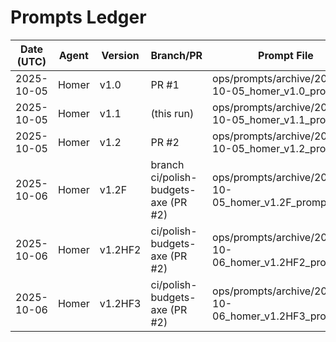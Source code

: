 # Prompts Ledger

| Date (UTC) | Agent | Version | Branch/PR | Prompt File | Summary File |
|---|---|---|---|---|---|
| 2025-10-05 | Homer | v1.0 | PR #1 | ops/prompts/archive/2025-10-05_homer_v1.0_prompt.txt | ops/prompts/archive/2025-10-05_homer_v1.0_summary.md |
| 2025-10-05 | Homer | v1.1 | (this run) | ops/prompts/archive/2025-10-05_homer_v1.1_prompt.txt | ops/prompts/archive/2025-10-05_homer_v1.1_summary.md |
| 2025-10-05 | Homer | v1.2 | PR #2 | ops/prompts/archive/2025-10-05_homer_v1.2_prompt.txt | ops/prompts/archive/2025-10-05_homer_v1.2_summary.md |
| 2025-10-06 | Homer | v1.2F | branch ci/polish-budgets-axe (PR #2) | ops/prompts/archive/2025-10-05_homer_v1.2F_prompt.txt | ops/prompts/archive/2025-10-05_homer_v1.2F_summary.md |
| 2025-10-06 | Homer | v1.2HF2 | ci/polish-budgets-axe (PR #2) | ops/prompts/archive/2025-10-06_homer_v1.2HF2_prompt.txt | ops/prompts/archive/2025-10-06_homer_v1.2HF2_summary.md |
| 2025-10-06 | Homer | v1.2HF3 | ci/polish-budgets-axe (PR #2) | ops/prompts/archive/2025-10-06_homer_v1.2HF3_prompt.txt | ops/prompts/archive/2025-10-06_homer_v1.2HF3_summary.md |
